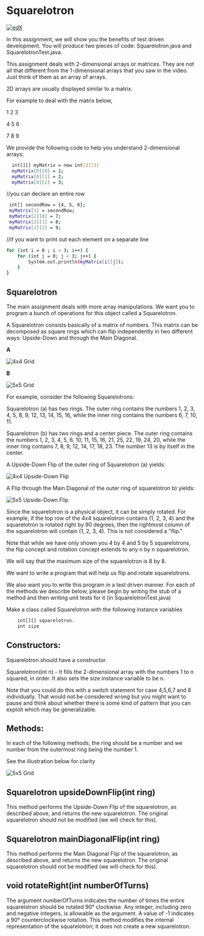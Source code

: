 # Squarelotron

[![edX](https://prod-edxapp.edx-cdn.org/static/edx.org/images/logo.790c9a5340cb.png)](https://courses.edx.org)

In this assignment, we will show you the benefits of test driven development. You will produce two pieces of code: Squarelotron.java and SquarelotronTest.java.

This assignment deals with 2-dimensional arrays or matrices. They are not all that different from the 1-dimensional arrays that you saw in the video. Just think of them as an array of arrays.

2D arrays are usually displayed similar to a matrix.

For example to deal with the matrix below,

1 2 3

4 5 6

7 8 9

We provide the following code to help you understand 2-dimensional arrays:
```sh
  int[][] myMatrix = new int[3][3]
  myMatrix[0][0] = 1;
  myMatrix[0][1] = 2;
  myMatrix[0][2] = 3;
```
//you can declare an entire row
```sh
 int[] secondRow = {4, 5, 6};
 myMatrix[1] = secondRow;
 myMatrix[2][0] = 7;
 myMatrix[2][1] = 8;
 myMatrix[2][2] = 9;
```
//if you want to print out each element on a separate line
```sh
for (int i = 0 ; i < 3; i++) {
    for (int j = 0; j < 3; j++) {
        System.out.println(myMatrix[i][j]);
    }
}
```
## Squarelotron

The main assignment deals with more array manipulations.
We want you to program a bunch of operations for this object called a Squarelotron.

A Squarelotron consists basically of a matrix of numbers. This matrix can be decomposed as square rings which can flip independently in two different ways: Upside-Down and through the Main Diagonal.

**A**

![4x4 Grid](https://prod-edxapp.edx-cdn.org/assets/courseware/v1/a68b6dbcd504ef69ac0e7ceab5df8f2b/asset-v1:PennX+SD1x+2T2019+type@asset+block/g1.jpg) 

**B**

![5x5 Grid](https://prod-edxapp.edx-cdn.org/assets/courseware/v1/2ae16d277ef6d5d93b47e0c0499a52f6/asset-v1:PennX+SD1x+2T2019+type@asset+block/g2.jpg)
 
For example, consider the following Squarelotrons:

Squarelotron (a) has two rings. The outer ring contains the numbers 1, 2, 3, 4, 5, 8, 9, 12, 13, 14, 15, 16, while the inner ring contains the numbers 6, 7, 10, 11.

Squarelotron (b) has two rings and a center piece. The outer ring contains the numbers 1, 2, 3, 4, 5, 6, 10, 11, 15, 16, 21, 25, 22, 19, 24, 20, while the inner ring contains 7, 8, 9, 12, 14, 17, 18, 23. The number 13 is by itself in the center.

A Upside-Down Flip of the outer ring of Squarelotron (a) yields:

![4x4 Upside-Down Flip](https://prod-edxapp.edx-cdn.org/assets/courseware/v1/9f534e988abd2ec95604f2c24773212a/asset-v1:PennX+SD1x+2T2019+type@asset+block/g3.jpg)

A Flip through the Main Diagonal of the outer ring of squarelotron b) yields:

![5x5 Upside-Down Flip](https://prod-edxapp.edx-cdn.org/assets/courseware/v1/b1437754b9eb731479996fed61af333a/asset-v1:PennX+SD1x+2T2019+type@asset+block/g4.jpg)

Since the squarelotron is a physical object, it can be simply rotated. For example, if the top row of the 4x4 squarelotron contains (1, 2, 3, 4) and the squarelotron is rotated right by 90 degrees, then the rightmost column of the squarelotron will contain (1, 2, 3, 4). This is not considered a "flip."

Note that while we have only shown you 4 by 4 and 5 by 5 squarelotrons, the flip concept and rotation concept extends to any n by n squarelotron.

We will say that the maximum size of the squarelotron is 8 by 8.

We want to write a program that will help us flip and rotate squarelotrons.

We also want you to write this program in a test driven manner. For each of the methods we describe below, please begin by writing the stub of a method and then writing unit tests for it (in SquarelotronTest.java)

Make a class called Squarelotron with the following instance variables
```sh
    int[][] squarelotron.
    int size
```
## Constructors:

Squarelotron should have a constructor.

Squarelotron(int n) - It fills the 2-dimensional array with the numbers 1 to n squared, in order. It also sets the size instance variable to be n.

Note that you could do this with a switch statement for case 4,5,6,7 and 8 individually. That would not be considered wrong but you might want to pause and think about whether there is some kind of pattern that you can exploit which may be generalizable.

## Methods:

In each of the following methods, the ring should be a number and we number from the outermost ring being the number 1.

See the illustration below for clarity

![5x5 Grid](https://prod-edxapp.edx-cdn.org/assets/courseware/v1/f75e87416da8ddd6cbaea919a70dbad3/asset-v1:PennX+SD1x+2T2019+type@asset+block/g5.jpg)

## Squarelotron upsideDownFlip(int ring)

This method performs the Upside-Down Flip of the squarelotron, as described above, and returns the new squarelotron. The original squarelotron should not be modified (we will check for this).

## Squarelotron mainDiagonalFlip(int ring)

This method performs the Main Diagonal Flip of the squarelotron, as described above, and returns the new squarelotron. The original squarelotron should not be modified (we will check for this).

## void rotateRight(int numberOfTurns)

The argument numberOfTurns indicates the number of times the entire squarelotron should be rotated 90° clockwise. Any integer, including zero and negative integers, is allowable as the argument. A value of -1 indicates a 90° counterclockwise rotation. This method modifies the internal representation of the squarelotron; it does not create a new squarelotron.




